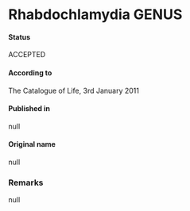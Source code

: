 # Rhabdochlamydia GENUS

#### Status
ACCEPTED

#### According to
The Catalogue of Life, 3rd January 2011

#### Published in
null

#### Original name
null

### Remarks
null